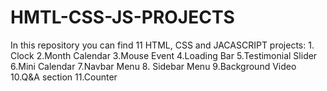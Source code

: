 # HMTL-CSS-JS-PROJECTS
In this repository you can find 11 HTML, CSS and JACASCRIPT projects: 1. Clock 2.Month Calendar 3.Mouse Event 4.Loading Bar 5.Testimonial Slider 6.Mini Calendar 7.Navbar Menu 8. Sidebar Menu 9.Background Video 10.Q&amp;A section 11.Counter
